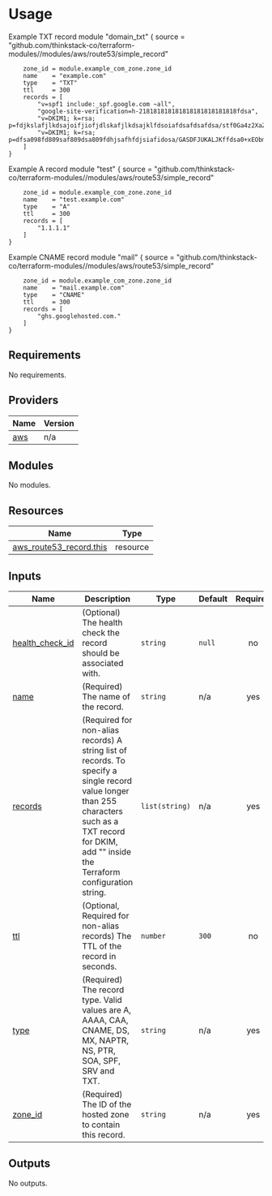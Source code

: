 # Usage
 Example TXT record
    module "domain_txt" {
        source = "github.com/thinkstack-co/terraform-modules//modules/aws/route53/simple_record"

        zone_id = module.example_com_zone.zone_id
        name    = "example.com"
        type    = "TXT"
        ttl     = 300
        records = [
            "v=spf1 include:_spf.google.com ~all",
            "google-site-verification=h-218181818181818181818181818fdsa",
            "v=DKIM1; k=rsa; p=fdjkslafjlkdsajoifjiofjdlskafjlkdsajklfdsoiafdsafdsafdsa/stf0Ga4z2XaZG7detZ+beakt9hF5I7hBarjspZuIwVNb+VnDJ2t21wlxnswHt5huiAxg52g+99x890fd09sa0fdsafdsa8f09dsa809fd80s9a/fdsafdsafdsafdsafdsafdsafdsa\"\"EtbJup2cDxlYAH8/HiLq+bhLIKnzwhsiu16k91DDJYAXjmOm2o3MRD9AVtVWIyRb59Qhi9FOlySNOezxxM+WPCXTzPqPs78jshMcMLZbLTrNFWkNcdrLCD79RdUN+DdXDBj4cemdjxs4Ul4J5IkwwIDAQAB",
            "v=DKIM1; k=rsa; p=dfsa098fd809saf809dsa809fdhjsafhfdjsiafidosa/GASDFJUKALJKffdsa0+xEObmrCjxcG2VtNHiwZ+6sD0PGC2ldjAPIVaYtKJmoJaO+Dt/fds89a0f809dsa809fd809saf890dsa908fdsa/eJCh\"\"lZQzIOmNzp0CRJDSPy9+jOYqMpVyeThzWnIALam0Z6M8nJ/ue6ezygRBR70AbG/fd90sa890fds809af809dsa809f8d90safdsa/AC0nU5QmoKvd40qzMm0CA0ycXt5hb5iDR+T1Kx8ps9KPXQIDAQAB",
        ]
    }

Example A record
    module "test" {
        source = "github.com/thinkstack-co/terraform-modules//modules/aws/route53/simple_record"

        zone_id = module.example_com_zone.zone_id
        name    = "test.example.com"
        type    = "A"
        ttl     = 300
        records = [
            "1.1.1.1"
        ]
    }


Example CNAME record
    module "mail" {
        source = "github.com/thinkstack-co/terraform-modules//modules/aws/route53/simple_record"

        zone_id = module.example_com_zone.zone_id
        name    = "mail.example.com"
        type    = "CNAME"
        ttl     = 300
        records = [
            "ghs.googlehosted.com."
        ]
    }

<!-- BEGIN_TF_DOCS -->
## Requirements

No requirements.

## Providers

| Name | Version |
|------|---------|
| <a name="provider_aws"></a> [aws](#provider\_aws) | n/a |

## Modules

No modules.

## Resources

| Name | Type |
|------|------|
| [aws_route53_record.this](https://registry.terraform.io/providers/hashicorp/aws/latest/docs/resources/route53_record) | resource |

## Inputs

| Name | Description | Type | Default | Required |
|------|-------------|------|---------|:--------:|
| <a name="input_health_check_id"></a> [health\_check\_id](#input\_health\_check\_id) | (Optional) The health check the record should be associated with. | `string` | `null` | no |
| <a name="input_name"></a> [name](#input\_name) | (Required) The name of the record. | `string` | n/a | yes |
| <a name="input_records"></a> [records](#input\_records) | (Required for non-alias records) A string list of records. To specify a single record value longer than 255 characters such as a TXT record for DKIM, add "" inside the Terraform configuration string. | `list(string)` | n/a | yes |
| <a name="input_ttl"></a> [ttl](#input\_ttl) | (Optional, Required for non-alias records) The TTL of the record in seconds. | `number` | `300` | no |
| <a name="input_type"></a> [type](#input\_type) | (Required) The record type. Valid values are A, AAAA, CAA, CNAME, DS, MX, NAPTR, NS, PTR, SOA, SPF, SRV and TXT. | `string` | n/a | yes |
| <a name="input_zone_id"></a> [zone\_id](#input\_zone\_id) | (Required) The ID of the hosted zone to contain this record. | `string` | n/a | yes |

## Outputs

No outputs.
<!-- END_TF_DOCS -->
